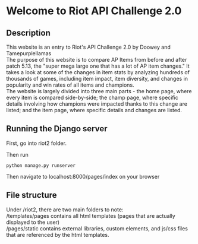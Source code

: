 # Welcome to Riot API Challenge 2.0

## Description
This website is an entry to Riot's API Challenge 2.0 by Doowey and Tamepurplellamas <br/>
The purpose of this website is to compare AP Items from before and after patch 5.13, the "super mega large one that has a lot of AP item changes." It takes a look at some of the changes in item stats by analyzing hundreds of thousands of games, including item impact, item diversity, and changes in popularity and win rates of all items and champions. <br/>
The website is largely divided into three main parts - the home page, where every item is compared side-by-side; the champ page, where specific details involving how champions were impacted thanks to this change are listed; and the item page, where specific details and changes are listed. <br/>

## Running the Django server
First, go into riot2 folder.

Then run 

```
python manage.py runserver
```

Then navigate to localhost:8000/pages/index on your browser

## File structure
Under /riot2, there are two main folders to note: <br/>
/templates/pages contains all html templates (pages that are actually displayed to the user) <br/>
/pages/static contains external libraries, custom elements, and js/css files that are referenced by the html templates. 
